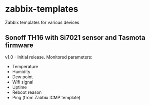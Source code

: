 # zabbix-templates
Zabbix templates for various devices

## Sonoff TH16 with Si7021 sensor and Tasmota firmware
v1.0 - Initial release. Monitored parameters:
* Temperature
* Humidity
* Dew point
* Wifi signal
* Uptime
* Reboot reason
* Ping (from Zabbix ICMP template)
